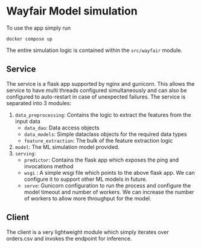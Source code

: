 # Wayfair Model simulation

To use the app simply run 
```
docker compose up
```

The entire simulation logic is contained within the `src/wayfair` module.

## Service
The service is a flask app supported by nginx and gunicorn. This allows the service
to have multi threads configured simultaneously and can also be configured to auto-restart
in case of unexpected failures.
The service is separated into 3 modules:
1. `data_preprocessing`: Contains the logic to extract the features from the input data
   - `data_dao`: Data access objects
   - `data_models`: Simple dataclass objects for the required data types
   - `feature_extraction`: The bulk of the feature extraction logic
2. `model`: The ML simulation model provided.
3. `serving`:
    - `predictor`: Contains the flask app which exposes the ping and invocations method
    - `wsgi` : A simple wsgi file which points to the above flask app. We can configure it to support other ML models in future.
    - `serve`: Gunicorn configuration to run the process and configure the model timeout and number of workers. We can increase the number of workers to allow more throughput for the model.

## Client
The client is a very lightweight module which simply iterates over orders.csv and invokes the endpoint for inference.

